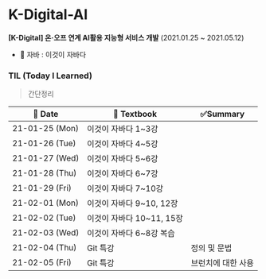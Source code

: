 # K-Digital-AI

**[K-Digital] 온·오프 연계 AI활용 지능형 서비스 개발**  (2021.01.25 ~ 2021.05.12)

* 📕 자바 : 이것이 자바다



### TIL (Today I Learned)

> 간단정리

| 📆 Date         | 📖 Textbook                | ✅Summary           |
| -------------- | ------------------------- | ------------------ |
| 21-01-25 (Mon) | 이것이 자바다 1~3강       |                    |
| 21-01-26 (Tue) | 이것이 자바다 4~5강       |                    |
| 21-01-27 (Wed) | 이것이 자바다 5~6강       |                    |
| 21-01-28 (Thu) | 이것이 자바다 6~7강       |                    |
| 21-01-29 (Fri) | 이것이 자바다 7~10강      |                    |
| 21-02-01 (Mon) | 이것이 자바다 9~10, 12장  |                    |
| 21-02-02 (Tue) | 이것이 자바다 10~11, 15장 |                    |
| 21-02-03 (Wed) | 이것이 자바다 6~8강 복습  |                    |
| 21-02-04 (Thu) | Git 특강                  | 정의 및 문법       |
| 21-02-05 (Fri) | Git 특강                  | 브런치에 대한 사용 |




